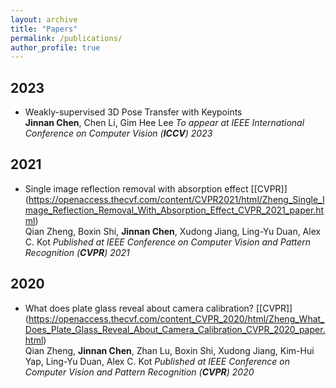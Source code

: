 ```yaml
---
layout: archive
title: "Papers"
permalink: /publications/
author_profile: true
---
```



## 2023

* Weakly-supervised 3D Pose Transfer with Keypoints \
  **Jinnan Chen**, Chen Li, Gim Hee Lee
  *To appear at IEEE International Conference on Computer Vision (**ICCV**) 2023*
  
## 2021

* Single image reflection removal with absorption effect [[CVPR]] (https://openaccess.thecvf.com/content/CVPR2021/html/Zheng_Single_Image_Reflection_Removal_With_Absorption_Effect_CVPR_2021_paper.html) \
  Qian Zheng, Boxin Shi, **Jinnan Chen**, Xudong Jiang, Ling-Yu Duan, Alex C. Kot
  *Published at IEEE Conference on Computer Vision and Pattern Recognition (**CVPR**) 2021*
  
## 2020

* What does plate glass reveal about camera calibration? [[CVPR]] (https://openaccess.thecvf.com/content_CVPR_2020/html/Zheng_What_Does_Plate_Glass_Reveal_About_Camera_Calibration_CVPR_2020_paper.html) \
  Qian Zheng, **Jinnan Chen**, Zhan Lu, Boxin Shi, Xudong Jiang, Kim-Hui Yap, Ling-Yu Duan, Alex C. Kot
  *Published at IEEE Conference on Computer Vision and Pattern Recognition (**CVPR**) 2020*

